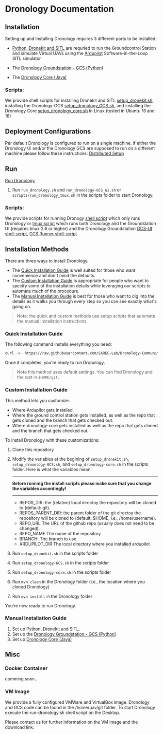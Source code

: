 # Dronology Documentation


## Installation

Setting up and Installing Dronology requires 3 different parts to be installed: 

* [Python, Dronekit and SITL](https://github.com/SAREC-Lab/Dronology-documentation/blob/master/install/install-dronekitsitl.md)
are requried to run the Groundcontrol Station and simulate Virtual UAVs using the [Ardupilot](http://ardupilot.org/dev/docs/sitl-simulator-software-in-the-loop.html) Software-in-the-Loop SITL simulator

* The [Dronology Groundstation - GCS (Python)](https://github.com/SAREC-Lab/Dronology-documentation/blob/master/install/install-gcs.md)

* The [Dronology Core (Java)](https://github.com/SAREC-Lab/Dronology-documentation/blob/master/install/install-dronology.md)


### Scripts: 

We provide shell scripts for installing Dronekit and SITL [setup_dronekit.sh](https://github.com/SAREC-Lab/Dronology-documentation/blob/master/scripts/setup_dronekit.sh), installing the 
Dronology-GCS [setup_dronology_GCS.sh](https://github.com/SAREC-Lab/Dronology-documentation/blob/master/scripts/setup_dronology-GCS.sh), and installing the
Dronology Core [setup_dronology_core.sh](https://github.com/SAREC-Lab/Dronology-documentation/blob/master/scripts/setup_dronology-core.sh) in Linux (tested in Ubuntu 16 and 18)


## Deployment Configurations
Per default Dronology is configured to run on a single machine. If either the Dronology UI and/or the Dronology GCS are supposed to run on a different machine please follow these instructions: [Distributed Setup](https://github.com/SAREC-Lab/Dronology-documentation/blob/master/install/install-distributed.md)


## Run

[Run Dronology](https://github.com/SAREC-Lab/Dronology-documentation/blob/master/run/dronology.md)

1. Run ```run_dronology.sh``` and ```run_dronology-GCS_ui.sh```  or ```scripts/run_dronology_tmux.sh``` in the scripts folder to start Dronology.

### Scripts: 

We provide scripts for running Dronogy [shell script](https://github.com/SAREC-Lab/Dronology-documentation/blob/master/scripts/run_dronology.sh) which only runs Dronology or [tmux script](https://github.com/SAREC-Lab/Dronology-documentation/blob/master/scripts/run_dronology_tmux.sh)  which runs both Dronology and the Groundstation UI  (requires tmux 2.6 or higher) and the 
Dronology Groundstation [GCS-UI shell script](scripts/run_dronology-GCS_ui.sh), [GCS Runner shell script](http://)




## Installation Methods

There are three ways to install Dronology.

* The [Quick Installation Guide](#quick-installation-guide) is well suited for those who want convenience and don't mind the defaults.
* The [Custom Installation Guide](#custom-installation-guide) is appropriate for people who want to specify some of the installation details while leveraging our scripts to automate much of the procedure.
* The [Manual Installation Guide](#manual-installation-guide) is best for those who want to dig into the details as it walks you through every step so you can see exactly what's going on.

> Note: the quick and custom methods use setup scripts that automate the manual installation instructions.

### Quick Installation Guide

The following command installs everything you need:

```bash
curl -o- https://raw.githubusercontent.com/SAREC-Lab/Dronology-Community-Documentation/auto-cfg-gcs/scripts/setup_all.sh | bash
```
Once it completes, you're ready to run Dronology.

> Note this method uses default settings. You can find Dronology and the rest in `$HOME/git`.


### Custom Installation Guide

This method lets you customize:

* Where Ardupilot gets installed.
* Where the ground control station gets installed, as well as the repo that gets cloned and the branch that gets checked out.
* Where dronology-core gets installed as well as the repo that gets cloned and the branch that gets checked out.

To install Dronology with these customizations:

1. Clone this repository
1. Modify the variables at the begining of `setup_dronekit.sh`, `setup_dronology-GCS.sh`, and `setup_dronology-core.sh` in the scripts folder. Here is what the variables mean:

    ___
    **Before running the install scripts please make sure that you change the variables accordingly!**

    ___

    * REPOS_DIR: the (relative) local directoy the repository will be cloned to (default: git).
    * REPOS_PARENT_DIR: the parent folder of the git directoy the repository will be cloned to (default: $HOME, i.e., /home/username).
    * REPO_URL The URL of the github repo (usually does not need to be changed).
    * REPO_NAME The name of the repository
    * BRANCH: The branch to use.
    * ARDUPILOT_DIR The local directory where you installed ardupilot
1. Run ```setup_dronekit.sh``` in the scripts folder
1. Run ```setup_dronology-GCS.sh``` in the scripts folder
1. Run ```setup_dronology-core.sh``` in the scripts folder
1. Run ```mvn clean```  in the Dronology folder (i.e., the location where you cloned Dronology)
1. Run ```mvn install``` in the Dronology folder

You're now ready to run Dronology.


### Manual Installation Guide

1. Set up [Python, Dronekit and SITL](https://github.com/SAREC-Lab/Dronology-documentation/blob/master/install/install-dronekitsitl.md).
1. Set up the [Dronology Groundstation - GCS (Python)](https://github.com/SAREC-Lab/Dronology-documentation/blob/master/install/install-gcs.md)
1. Set up [Dronology Core (Java)](https://github.com/SAREC-Lab/Dronology-documentation/blob/master/install/install-dronology.md)

## Misc

### Docker Container
comming soon..

### VM Image

We provide a fully configured VMWare and VirtualBox image.
Dronology and GCS code can be found in the /home/uav/git folder.
To start Dronology execute the run-dronology.sh shell script on the Desktop.

Please contact us for further information on the VM Image and the download link.





